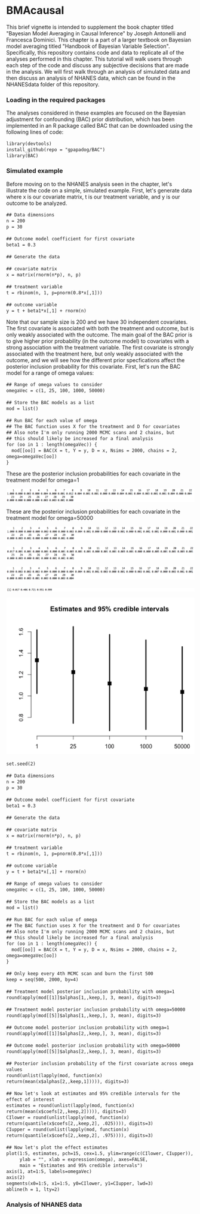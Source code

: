 # BMAcausal

This brief vignette is intended to supplement the book chapter titled "Bayesian Model Averaging in Causal Inference" by Joseph Antonelli and Francesca Dominici.  This chapter is a part of a larger textbook on Bayesian model averaging titled "Handbook of Bayesian Variable Selection". Specifically, this repository contains code and data to replicate all of the analyses performed in this chapter. This tutorial will walk users through each step of the code and discuss any subjective decisions that are made in the analysis. We will first walk through an analysis of simulated data and then discuss an analysis of NHANES data, which can be found in the NHANESdata folder of this repository. 

### Loading in the required packages

The analyses considered in these examples are focused on the Bayesian adjustment for confounding (BAC) prior distribution, which has been implemented in an R package called BAC that can be downloaded using the following lines of code:

```
library(devtools)
install_github(repo = "gpapadog/BAC")
library(BAC)
```

### Simulated example

Before moving on to the NHANES analysis seen in the chapter, let's illustrate the code on a simple, simulated example. First, let's generate data where x is our covariate matrix, t is our treatment variable, and y is our outcome to be analyzed. 

```
## Data dimensions
n = 200
p = 30

## Outcome model coefficient for first covariate
beta1 = 0.3

## Generate the data

## covariate matrix
x = matrix(rnorm(n*p), n, p)

## treatment variable
t = rbinom(n, 1, p=pnorm(0.8*x[,1]))

## outcome variable
y = t + beta1*x[,1] + rnorm(n)
```

Note that our sample size is 200 and we have 30 independent covariates. The first covariate is associated with both the treatment and outcome, but is only weakly associated with the outcome. The main goal of the BAC prior is to give higher prior probability (in the outcome model) to covariates with a strong association with the treatment variable. The first covariate is strongly associated with the treatment here, but only weakly associated with the outcome, and we will see how the different prior specfications affect the posterior inclusion probability for this covariate. First, let's run the BAC model for a range of omega values:

```
## Range of omega values to consider
omegaVec = c(1, 25, 100, 1000, 50000)

## Store the BAC models as a list
mod = list()

## Run BAC for each value of omega
## The BAC function uses X for the treatment and D for covariates
## Also note I'm only running 2000 MCMC scans and 2 chains, but
## this should likely be increased for a final analysis
for (oo in 1 : length(omegaVec)) {
  mod[[oo]] = BAC(X = t, Y = y, D = x, Nsims = 2000, chains = 2, omega=omegaVec[oo])
}
```

These are the posterior inclusion probabilities for each covariate in the treatment model for omega=1

![Alt text](images/TreatmentOmega1.png)


These are the posterior inclusion probabilities for each covariate in the treatment model for omega=50000

![Alt text](images/TreatmentOmega50000.png)

![Alt text](images/OutcomeOmega1.png)

![Alt text](images/OutcomeOmega50000.png)

![Alt text](images/OutcomeVaryingOmega.png)

![Alt text](images/EffectEstimates.png)

```
set.seed(2)

## Data dimensions
n = 200
p = 30

## Outcome model coefficient for first covariate
beta1 = 0.3

## Generate the data

## covariate matrix
x = matrix(rnorm(n*p), n, p)

## treatment variable
t = rbinom(n, 1, p=pnorm(0.8*x[,1]))

## outcome variable
y = t + beta1*x[,1] + rnorm(n)

## Range of omega values to consider
omegaVec = c(1, 25, 100, 1000, 50000)

## Store the BAC models as a list
mod = list()

## Run BAC for each value of omega
## The BAC function uses X for the treatment and D for covariates
## Also note I'm only running 2000 MCMC scans and 2 chains, but
## this should likely be increased for a final analysis
for (oo in 1 : length(omegaVec)) {
  mod[[oo]] = BAC(X = t, Y = y, D = x, Nsims = 2000, chains = 2, omega=omegaVec[oo])
}

## Only keep every 4th MCMC scan and burn the first 500
keep = seq(500, 2000, by=4)

## Treatment model posterior inclusion probability with omega=1
round(apply(mod[[1]]$alphas[1,,keep,], 3, mean), digits=3)

## Treatment model posterior inclusion probability with omega=50000
round(apply(mod[[5]]$alphas[1,,keep,], 3, mean), digits=3)

## Outcome model posterior inclusion probability with omega=1
round(apply(mod[[1]]$alphas[2,,keep,], 3, mean), digits=3)

## Outcome model posterior inclusion probability with omega=50000
round(apply(mod[[5]]$alphas[2,,keep,], 3, mean), digits=3)

## Posterior inclusion probability of the first covariate across omega values
round(unlist(lapply(mod, function(x) return(mean(x$alphas[2,,keep,1])))), digits=3)

## Now let's look at estimates and 95% credible intervals for the effect of interest
estimates = round(unlist(lapply(mod, function(x) return(mean(x$coefs[2,,keep,2])))), digits=3)
CIlower = round(unlist(lapply(mod, function(x) return(quantile(x$coefs[2,,keep,2], .025)))), digits=3)
CIupper = round(unlist(lapply(mod, function(x) return(quantile(x$coefs[2,,keep,2], .975)))), digits=3)

## Now let's plot the effect estimates
plot(1:5, estimates, pch=15, cex=1.5, ylim=range(c(CIlower, CIupper)),
     ylab = "", xlab = expression(omega), axes=FALSE, 
     main = "Estimates and 95% credible intervals")
axis(1, at=1:5, labels=omegaVec)
axis(2)
segments(x0=1:5, x1=1:5, y0=CIlower, y1=CIupper, lwd=3)
abline(h = 1, lty=2)
```

### Analysis of NHANES data
